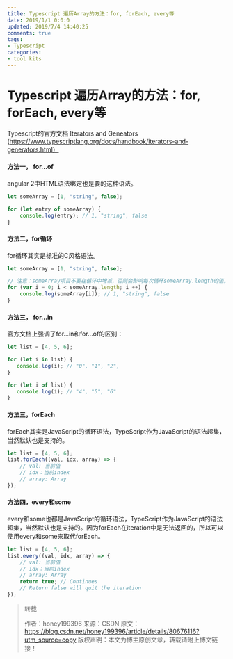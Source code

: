 ```yaml
---
title: Typescript 遍历Array的方法：for, forEach, every等
date: 2019/1/1 0:0:0
updated: 2019/7/4 14:40:25
comments: true
tags:
- Typescript
categories:
- tool kits
---
```


# Typescript 遍历Array的方法：for, forEach, every等

Typescript的官方文档 Iterators and Geneators (https://www.typescriptlang.org/docs/handbook/iterators-and-generators.html）

#### 方法一， for…of 

angular 2中HTML语法绑定也是要的这种语法。

```typescript
let someArray = [1, "string", false];

for (let entry of someArray) {
    console.log(entry); // 1, "string", false
}
```



#### 方法二，for循环

for循环其实是标准的C风格语法。

```typescript
let someArray = [1, "string", false];

// 注意：someArray项目不要在循环中增减，否则会影响每次循环someArray.length的值。
for (var i = 0; i < someArray.length; i ++) {
    console.log(someArray[i]); // 1, "string", false
}
```



#### 方法三， for…in 

官方文档上强调了for…in和for…of的区别：

```typescript
let list = [4, 5, 6];

for (let i in list) {
   console.log(i); // "0", "1", "2",
}

for (let i of list) {
   console.log(i); // "4", "5", "6"
}
```



#### 方法三，forEach

forEach其实是JavaScript的循环语法，TypeScript作为JavaScript的语法超集，当然默认也是支持的。

```typescript
let list = [4, 5, 6];
list.forEach((val, idx, array) => {
    // val: 当前值
    // idx：当前index
    // array: Array
});
```



#### 方法四，every和some 

every和some也都是JavaScript的循环语法，TypeScript作为JavaScript的语法超集，当然默认也是支持的。因为forEach在iteration中是无法返回的，所以可以使用every和some来取代forEach。

```typescript
let list = [4, 5, 6];
list.every((val, idx, array) => {
    // val: 当前值
    // idx：当前index
    // array: Array
    return true; // Continues
    // Return false will quit the iteration
});
```



> 转载
>
> 作者：honey199396 
> 来源：CSDN 
> 原文：https://blog.csdn.net/honey199396/article/details/80676116?utm_source=copy 
> 版权声明：本文为博主原创文章，转载请附上博文链接！